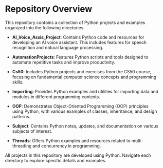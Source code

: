 # Repository Overview

This repository contains a collection of Python projects and examples organized into the following directories:

- **AI_Voice_Assis_Project**: Contains Python code and resources for developing an AI voice assistant. This includes features for speech recognition and natural language processing.

- **AutomationProjects**: Features Python scripts and tools designed to automate repetitive tasks and improve productivity.

- **Cs50**: Includes Python projects and exercises from the CS50 course, focusing on fundamental computer science concepts and programming skills.

- **Importing**: Provides Python examples and utilities for importing data and modules in different programming contexts.

- **OOP**: Demonstrates Object-Oriented Programming (OOP) principles using Python, with various examples of classes, inheritance, and design patterns.

- **Subject**: Contains Python notes, updates, and documentation on various subjects of interest.

- **Threads**: Offers Python examples and resources related to multi-threading and concurrency in programming.

All projects in this repository are developed using Python. Navigate each directory to explore specific details and examples.
